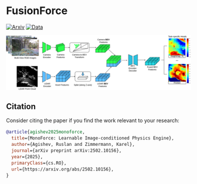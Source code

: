 # FusionForce

[![Arxiv](http://img.shields.io/badge/paper-arxiv-critical.svg?style=plastic)](https://arxiv.org/abs/2502.10156)
[![Data](http://img.shields.io/badge/data-ROUGH-blue.svg?style=plastic)](https://drive.google.com/drive/folders/1nli-4YExqcBhl0mPNRUjSiNecX4yIcme?usp=sharing)

![FusionForce](fusionforce/docs/imgs/fusionforce.jpg)

## Citation

Consider citing the paper if you find the work relevant to your research:

```bibtex
@article{agishev2025monoforce,
  title={MonoForce: Learnable Image-conditioned Physics Engine},
  author={Agishev, Ruslan and Zimmermann, Karel},
  journal={arXiv preprint arXiv:2502.10156},
  year={2025},
  primaryClass={cs.RO},
  url={https://arxiv.org/abs/2502.10156},
}
```
